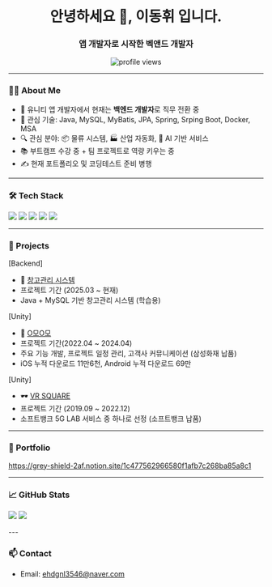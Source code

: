 <h1 align="center">안녕하세요 👋, 이동휘 입니다. </h1>
<h3 align="center">앱 개발자로 시작한 벡앤드 개발자</h3>

<p align="center">
  <img src="https://komarev.com/ghpvc/?username=DH-CaseStudy&label=Profile%20views&color=0e75b6&style=flat" alt="profile views" />
</p>

---

### 👨‍💻 About Me
- 🧠 유니티 앱 개발자에서 현재는 **백엔드 개발자**로 직무 전환 중  
- 🎯 관심 기술: Java, MySQL, MyBatis, JPA, Spring, Srping Boot, Docker, MSA
- 🔍 관심 분야: 📦 물류 시스템, 🏭 산업 자동화, 🤖 AI 기반 서비스  
- 📚 부트캠프 수강 중 + 팀 프로젝트로 역량 키우는 중  
- ✍️ 현재 포트폴리오 및 코딩테스트 준비 병행

---

### 🛠️ Tech Stack
<p align="left">
  <img src="https://img.shields.io/badge/Java-007396?style=flat-square&logo=java&logoColor=white"/>
  <img src="https://img.shields.io/badge/MySQL-4479A1?style=flat-square&logo=mysql&logoColor=white"/>
  <img src="https://img.shields.io/badge/C%23-239120?style=flat-square&logo=c-sharp&logoColor=white"/>
  <img src="https://img.shields.io/badge/Unity-000000?style=flat-square&logo=unity&logoColor=white"/>
  <img src="https://img.shields.io/badge/GitHub-181717?style=flat-square&logo=github&logoColor=white"/>
</p>


---

### 📌 Projects

[Backend] 
- 🧾 [창고관리 시스템](https://github.com/DH-CaseStudy/Buildify_Phase-1)
- 프로젝트 기간 (2025.03 ~ 현재)
- Java + MySQL 기반 창고관리 시스템 (학습용)
  
[Unity]
- 🐾 [O모O모](https://www.fortunekorea.co.kr/news/articleView.html?idxno=25188)
-  프로젝트 기간(2022.04 ~ 2024.04) 
-  주요 기능 개발, 프로젝트 일정 관리, 고객사 커뮤니케이션 (삼성화재 납품)
-  iOS 누적 다운로드 11만6천, Android 누적 다운로드 69만
  
[Unity]
- 🕶️ [VR SQUARE](https://www.meta.com/ko-kr/experiences/vr-square-5g-lab/2898438393596104/?srsltid=AfmBOopgRdAc8ZN_kEqyBSUjpweb88zTWmtJFwxQ169Hy2jXBnqK5Dbx)
- 프로젝트 기간 (2019.09 ~ 2022.12)
- 소프트뱅크 5G LAB 서비스 중 하나로 선정 (소프트뱅크 납품)

---

### 📌 Portfolio
https://grey-shield-2af.notion.site/1c477562966580f1afb7c268ba85a8c1

---

### 📈 GitHub Stats
<p align="left">
  <img src="https://github-readme-stats.vercel.app/api?username=DH-CaseStudy&show_icons=true&theme=default" />
  <img src="https://github-readme-stats.vercel.app/api/top-langs/?username=DH-CaseStudy&layout=compact&theme=default" />
</p>
---

### 📫 Contact
- Email: ehdgnl3546@naver.com

